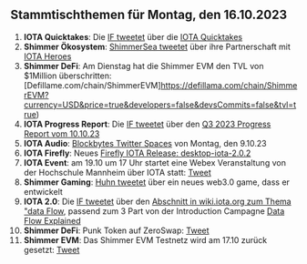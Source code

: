 ## Stammtischthemen für Montag, den 16.10.2023

1. **IOTA Quicktakes**: Die [IF tweetet]() über die [IOTA Quicktakes](2023-10-16/README.md)
2. **Shimmer Ökosystem**: [ShimmerSea tweetet](https://x.com/ShimmerSeaDEX/status/1711682991854919826?s=20) über ihre Partnerschaft mit [IOTA Heroes](https://twitter.com/IotaHeroes)
3. **Shimmer DeFi**: Am Dienstag hat die Shimmer EVM den TVL von $1Million überschritten: [Defillame.com/chain/ShimmerEVM]https://defillama.com/chain/ShimmerEVM?currency=USD&price=true&developers=false&devsCommits=false&tvl=true)
4. **IOTA Progress Report**: Die [IF tweetet](https://x.com/iota/status/1711652800260710755?s=20) über den [Q3 2023 Progress Report vom 10.10.23](https://blog.iota.org/q3-2023-progress-report/)
5. **IOTA Audio**: [Blockbytes Twitter Spaces](https://x.com/blockbytescom/status/1711389398632128889?s=20) von Montag, den 9.10.23
6. **IOTA Firefly**: Neues [Firefly IOTA Release: desktop-iota-2.0.2](https://github.com/iotaledger/firefly/releases/tag/desktop-iota-2.0.2)
7. **IOTA Event**: am 19.10 um 17 Uhr startet eine Webex Veranstaltung von der Hochschule Mannheim über IOTA statt: [Tweet](https://x.com/Vrom14286662/status/1711709952882999407?s=20)
8. **Shimmer Gaming**: [Huhn tweetet](https://x.com/huhn511/status/1711702223321801177?s=20) über ein neues web3.0 game, dass er entwickelt
9. **IOTA 2.0**: Die [IF tweetet](https://x.com/iota/status/1711728288257704011?s=20) über den [Abschnitt in wiki.iota.org zum Thema "data Flow](https://wiki.iota.org/learn/protocols/iota2.0/core-concepts/data-flow), passend zum 3 Part von der Introduction Campagne [Data Flow Explained](https://blog.iota.org/data-flow-explained-iota20/)
10. **Shimmer DeFi**: Punk Token auf ZeroSwap: [Tweet](https://x.com/IotaPunks_71/status/1711643272345481457?s=20)
11. **Shimmer EVM**: Das Shimmer EVM Testnetz wird am 17.10 zurück gesetzt: [Tweet](https://x.com/Vrom14286662/status/1711745914669338673?s=20)
